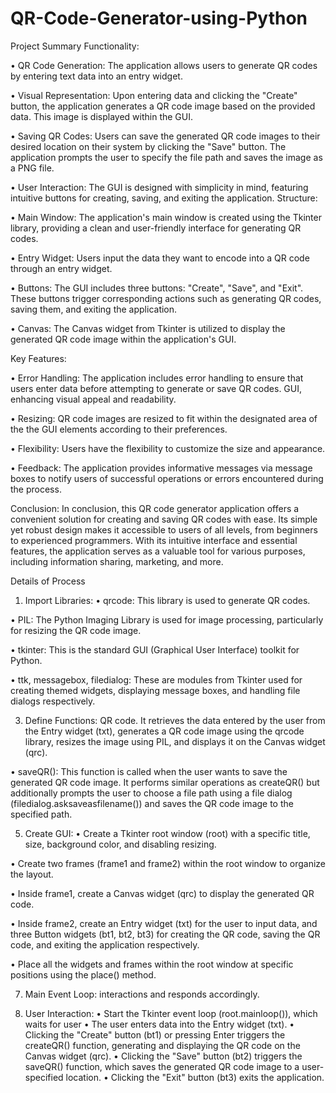 # QR-Code-Generator-using-Python

Project Summary 
Functionality: 

• QR Code Generation: The application allows users to generate QR codes by 
entering text data into an entry widget. 

• Visual Representation: Upon entering data and clicking the "Create" button, 
the application generates a QR code image based on the provided data. This 
image is displayed within the GUI. 

• Saving QR Codes: Users can save the generated QR code images to their 
desired location on their system by clicking the "Save" button. The application 
prompts the user to specify the file path and saves the image as a PNG file. 

• User Interaction: The GUI is designed with simplicity in mind, featuring 
intuitive buttons for creating, saving, and exiting the application. 
Structure: 

• Main Window: The application's main window is created using the Tkinter 
library, providing a clean and user-friendly interface for generating QR codes. 

• Entry Widget: Users input the data they want to encode into a QR code 
through an entry widget. 

• Buttons: The GUI includes three buttons: "Create", "Save", and "Exit". These 
buttons trigger corresponding actions such as generating QR codes, saving 
them, and exiting the application. 

• Canvas: The Canvas widget from Tkinter is utilized to display the generated 
QR code image within the application's GUI. 

Key Features: 

• Error Handling: The application includes error handling to ensure that users 
enter data before attempting to generate or save QR codes. 
GUI, enhancing visual appeal and readability. 

• Resizing: QR code images are resized to fit within the designated area of the 
the GUI elements according to their preferences. 

• Flexibility: Users have the flexibility to customize the size and appearance.

• Feedback: The application provides informative messages via message boxes
to notify users of successful operations or errors encountered during the 
process. 

Conclusion: In conclusion, this QR code generator application offers a convenient 
solution for creating and saving QR codes with ease. Its simple yet robust design 
makes it accessible to users of all levels, from beginners to experienced 
programmers. With its intuitive interface and essential features, the application 
serves as a valuable tool for various purposes, including information sharing, 
marketing, and more. 


Details of Process 
1. Import Libraries: 
• qrcode: This library is used to generate QR codes.

• PIL: The Python Imaging Library is used for image processing, 
particularly for resizing the QR code image. 

• tkinter: This is the standard GUI (Graphical User Interface) toolkit for 
Python. 

• ttk, messagebox, filedialog: These are modules from Tkinter used for 
creating themed widgets, displaying message boxes, and handling file 
dialogs respectively. 


3. Define Functions: 
QR code. It retrieves the data entered by the user from the Entry widget 
(txt), generates a QR code image using the qrcode library, resizes the 
image using PIL, and displays it on the Canvas widget (qrc).

• saveQR(): This function is called when the user wants to save the 
generated QR code image. It performs similar operations as createQR() 
but additionally prompts the user to choose a file path using a file 
dialog (filedialog.asksaveasfilename()) and saves the QR code image to 
the specified path. 

5. Create GUI: 
• Create a Tkinter root window (root) with a specific title, size, 
background color, and disabling resizing.

• Create two frames (frame1 and frame2) within the root window to 
organize the layout. 

• Inside frame1, create a Canvas widget (qrc) to display the generated QR 
code. 

• Inside frame2, create an Entry widget (txt) for the user to input data, 
and three Button widgets (bt1, bt2, bt3) for creating the QR code, saving 
the QR code, and exiting the application respectively. 

• Place all the widgets and frames within the root window at specific 
positions using the place() method. 

7. Main Event Loop: 
interactions and responds accordingly.

8. User Interaction: 
• Start the Tkinter event loop (root.mainloop()), which waits for user 
• The user enters data into the Entry widget (txt). 
• Clicking the "Create" button (bt1) or pressing Enter triggers the 
createQR() function, generating and displaying the QR code on the 
Canvas widget (qrc). 
• Clicking the "Save" button (bt2) triggers the saveQR() function, which 
saves the generated QR code image to a user-specified location. 
• Clicking the "Exit" button (bt3) exits the application. 
